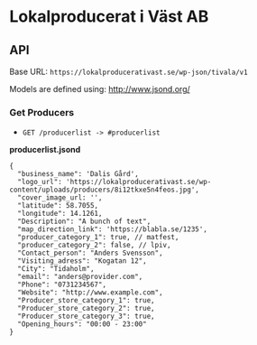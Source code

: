 # Lokalproducerat i Väst AB

## API

Base URL: `https://lokalproducerativast.se/wp-json/tivala/v1`

Models are defined using: http://www.jsond.org/

### Get Producers

- `GET /producerlist -> #producerlist`

**producerlist.jsond**

```
{
  "business_name": 'Dalis Gård',
  "logo_url": 'https://lokalproducerativast.se/wp-content/uploads/producers/8i12tkxe5n4feos.jpg',
  "cover_image_url: '',
  "latitude": 58.7055,
  "longitude": 14.1261,
  "Description": "A bunch of text",
  "map_direction_link": 'https://blabla.se/1235',
  "producer_category_1": true, // matfest,
  "producer_category_2": false, // lpiv,
  "Contact_person": "Anders Svensson",
  "Visiting_adress": "Kogatan 12",
  "City": "Tidaholm",
  "email": "anders@provider.com",
  "Phone": "0731234567",
  "Website": "http://www.example.com",
  "Producer_store_category_1": true,
  "Producer_store_category_2": true,
  "Producer_store_category_3": true,
  "Opening_hours": "00:00 - 23:00"
}
```
